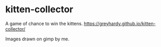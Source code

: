 # kitten-collector
A game of chance to win the kittens.
https://greyhardy.github.io/kitten-collector/

Images drawn on gimp by me.
